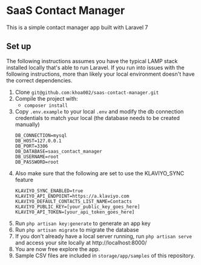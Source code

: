 # SaaS Contact Manager

This is a simple contact manager app built with Laravel 7

## Set up

The following instructions assumes you have the typical LAMP stack installed locally that's able to run Laravel.
If you run into issues with the following instructions, more than likely your local environment doesn't have the
correct dependencies.

1. Clone `git@github.com:khoa002/saas-contact-manager.git`
2. Compile the project with:
    * `composer install`
3. Copy `.env.example` to your local `.env` and modify the db connection credentials to match your local (the database needs to be created manually)
    ```
    DB_CONNECTION=mysql
    DB_HOST=127.0.0.1
    DB_PORT=3306
    DB_DATABASE=saas_contact_manager
    DB_USERNAME=root
    DB_PASSWORD=root
    ```
4. Also make sure that the following are set to use the KLAVIYO_SYNC feature
    ```
   KLAVIYO_SYNC_ENABLED=true
   KLAVIYO_API_ENDPOINT=https://a.klaviyo.com
   KLAVIYO_DEFAULT_CONTACTS_LIST_NAME=Contacts
   KLAVIYO_PUBLIC_KEY=[your_public_key_goes_here]
   KLAVIYO_API_TOKEN=[your_api_token_goes_here]
    ```
5. Run `php artisan key:generate` to generate an app key
6. Run `php artisan migrate` to migrate the database
7. If you don't already have a local server running, run `php artisan serve` and access your site locally at http://localhost:8000/
8. You are now free explore the app.
9. Sample CSV files are included in `storage/app/samples` of this repository.
